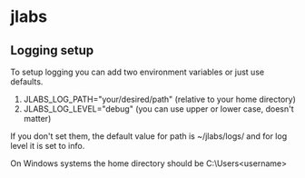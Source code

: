 # jlabs

## Logging setup

To setup logging you can add two environment variables or just use defaults.

1. JLABS_LOG_PATH="your/desired/path" (relative to your home directory)
2. JLABS_LOG_LEVEL="debug" (you can use upper or lower case, doesn't matter)

If you don't set them, the default value for path is ~/jlabs/logs/ and for log level
it is set to info.

On Windows systems the home directory should be C:\Users\<username>

